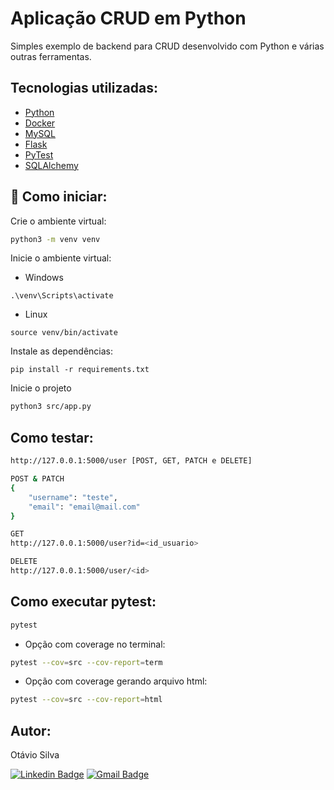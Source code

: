 # Aplicação CRUD em Python

Simples exemplo de backend para CRUD desenvolvido com Python e várias outras ferramentas.

## Tecnologias utilizadas:

- [Python](https://www.python.org/)
- [Docker](https://www.docker.com/)
- [MySQL](https://www.mysql.com/)
- [Flask](https://flask.palletsprojects.com/en/stable/)
- [PyTest](https://docs.pytest.org/en/stable/)
- [SQLAlchemy](https://www.sqlalchemy.org/)

## 🚀 Como iniciar:

Crie o ambiente virtual:

```bash
python3 -m venv venv
```

Inicie o ambiente virtual:

- Windows

```
.\venv\Scripts\activate
```

- Linux

```
source venv/bin/activate
```

Instale as dependências:

```
pip install -r requirements.txt
```

Inicie o projeto

```bash
python3 src/app.py
```

## Como testar:

```bash
http://127.0.0.1:5000/user [POST, GET, PATCH e DELETE]
```

```bash
POST & PATCH
{
    "username": "teste",
    "email": "email@mail.com"
}
```

```bash
GET
http://127.0.0.1:5000/user?id=<id_usuario>
```

```bash
DELETE
http://127.0.0.1:5000/user/<id>
```

## Como executar pytest:

```bash
pytest
```

- Opção com coverage no terminal:

```bash
pytest --cov=src --cov-report=term
```

- Opção com coverage gerando arquivo html:

```bash
pytest --cov=src --cov-report=html
```

## Autor:

Otávio Silva

[![Linkedin Badge](https://img.shields.io/badge/-LinkedIn-blue?style=flat-square&logo=Linkedin&logoColor=white&link=https://www.linkedin.com/in/otaviosilva22/)](https://www.linkedin.com/in/otaviosilva22/)
[![Gmail Badge](https://img.shields.io/badge/-Gmail-c14438?style=flat-square&logo=Gmail&logoColor=white&link=mailto:otavio.ssilva22@gmail.com)](mailto:otavio.ssilva22@gmail.com)
